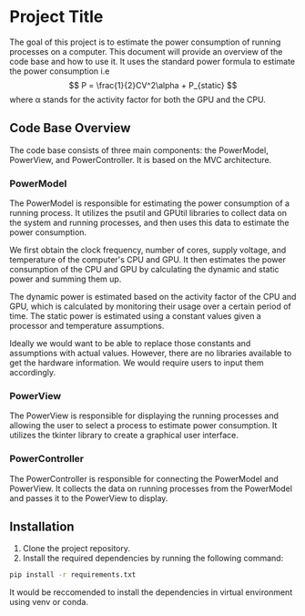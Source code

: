 # Project Title

The goal of this project is to estimate the power consumption of running processes on a computer. This document will provide an overview of the code base and how to use it. It uses the standard power formula to estimate the power consumption i.e 
$$ P = \frac{1}{2}CV^2\alpha + P_{static} $$
where α stands for the activity factor for both the GPU and the CPU.  



## Code Base Overview

The code base consists of three main components: the PowerModel, PowerView, and PowerController. It is based on the MVC architecture. 

### PowerModel

The PowerModel is responsible for estimating the power consumption of a running process. It utilizes the psutil and GPUtil libraries to collect data on the system and running processes, and then uses this data to estimate the power consumption. 

We first obtain the clock frequency, number of cores, supply voltage, and temperature of the computer's CPU and GPU. It then estimates the power consumption of the CPU and GPU by calculating the dynamic and static power and summing them up. 

The dynamic power is estimated based on the activity factor of the CPU and GPU, which is calculated by monitoring their usage over a certain period of time. The static power is estimated using a constant values given a processor and temperature assumptions.

Ideally we would want to be able to replace those constants and assumptions with actual values. However, there are no libraries available to get the hardware information. We would require users to input them accordingly. 
### PowerView

The PowerView is responsible for displaying the running processes and allowing the user to select a process to estimate power consumption. It utilizes the tkinter library to create a graphical user interface.

### PowerController

The PowerController is responsible for connecting the PowerModel and PowerView. It collects the data on running processes from the PowerModel and passes it to the PowerView to display.

## Installation

1. Clone the project repository.
2. Install the required dependencies by running the following command:
```bash
pip install -r requirements.txt
```
It would be reccomended to install the dependencies in  virtual environment using venv or conda. 
